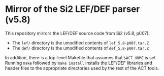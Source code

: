 # Mirror of the Si2 LEF/DEF parser (v5.8)

This repository mirrors the LEF/DEF source code from Si2 (v5.8, p007). 
   * The `lef/` directory is the umodified contents of `lef_5.8-p007.tar.Z`
   * The `def/` directory is the umodified contents of `def_5.8-p007.tar.Z`

In addition, there is a top-level Makefile that assumes that `$ACT_HOME` is set.
Running `make` followed by `make install` installs the LEF/DEF libraries and header
files to the appropriate directories used by the rest of the ACT tools.


